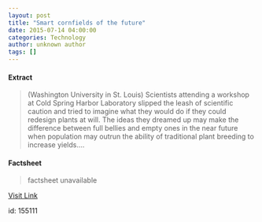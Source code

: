 ```yaml
---
layout: post
title: "Smart cornfields of the future"
date: 2015-07-14 04:00:00
categories: Technology
author: unknown author
tags: []
---
```



#### Extract
>(Washington University in St. Louis) Scientists attending a workshop at Cold Spring Harbor Laboratory slipped the leash of scientific caution and tried to imagine what they would do if they could redesign plants at will. The ideas they dreamed up may make the difference between full bellies and empty ones in the near future when population may outrun the ability of traditional plant breeding to increase yields....

#### Factsheet
>factsheet unavailable

[Visit Link](http://www.eurekalert.org/pub_releases/2015-07/wuis-sco071415.php)

id:  155111



